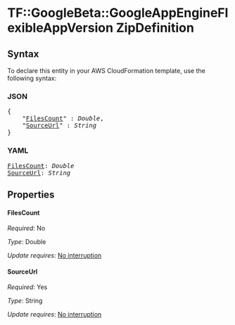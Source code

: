 # TF::GoogleBeta::GoogleAppEngineFlexibleAppVersion ZipDefinition

## Syntax

To declare this entity in your AWS CloudFormation template, use the following syntax:

### JSON

<pre>
{
    "<a href="#filescount" title="FilesCount">FilesCount</a>" : <i>Double</i>,
    "<a href="#sourceurl" title="SourceUrl">SourceUrl</a>" : <i>String</i>
}
</pre>

### YAML

<pre>
<a href="#filescount" title="FilesCount">FilesCount</a>: <i>Double</i>
<a href="#sourceurl" title="SourceUrl">SourceUrl</a>: <i>String</i>
</pre>

## Properties

#### FilesCount

_Required_: No

_Type_: Double

_Update requires_: [No interruption](https://docs.aws.amazon.com/AWSCloudFormation/latest/UserGuide/using-cfn-updating-stacks-update-behaviors.html#update-no-interrupt)

#### SourceUrl

_Required_: Yes

_Type_: String

_Update requires_: [No interruption](https://docs.aws.amazon.com/AWSCloudFormation/latest/UserGuide/using-cfn-updating-stacks-update-behaviors.html#update-no-interrupt)

